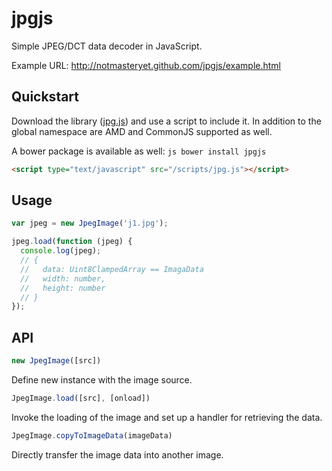 jpgjs
=====

Simple JPEG/DCT data decoder in JavaScript.

Example URL: http://notmasteryet.github.com/jpgjs/example.html


Quickstart
----------

Download the library ([jpg.js](/jpg.js)) and use a script to include it.
In addition to the global namespace are AMD and CommonJS supported as well.

A bower package is available as well: ```js bower install jpgjs```

```html
<script type="text/javascript" src="/scripts/jpg.js"></script>
```


Usage
-----

```js
var jpeg = new JpegImage('j1.jpg');

jpeg.load(function (jpeg) {
  console.log(jpeg);
  // {
  //   data: Uint8ClampedArray == ImagaData
  //   width: number,
  //   height: number
  // }
});
```


API
---

```js
new JpegImage([src])
```
Define new instance with the image source.

```js
JpegImage.load([src], [onload])
```
Invoke the loading of the image and set up a handler
for retrieving the data.

```js
JpegImage.copyToImageData(imageData)
```
Directly transfer the image data into another image.
